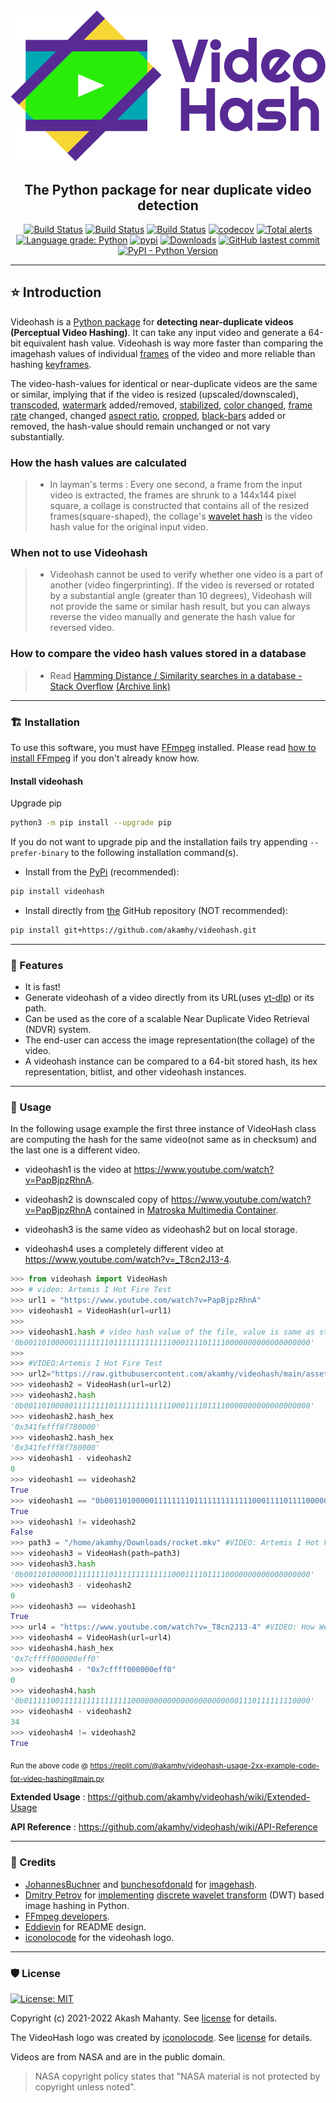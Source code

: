 <div align="center">
<img src="https://raw.githubusercontent.com/akamhy/videohash/main/assets/logo/logo-optimized.svg"><br>
</div>

<h2 align="center"> The Python package for near duplicate video detection </h2>

<p align="center">
<a href="https://github.com/akamhy/videohash/actions?query=workflow%3AUbuntu"><img alt="Build Status" src="https://github.com/akamhy/videohash/workflows/Ubuntu/badge.svg"></a>
<a href="https://github.com/akamhy/videohash/actions?query=workflow%3AWindows"><img alt="Build Status" src="https://github.com/akamhy/videohash/workflows/Windows/badge.svg"></a>
<a href="https://github.com/akamhy/videohash/actions?query=workflow%3AmacOS"><img alt="Build Status" src="https://github.com/akamhy/videohash/workflows/macOS/badge.svg"></a>
<a href="https://codecov.io/gh/akamhy/videohash"><img alt="codecov" src="https://codecov.io/gh/akamhy/videohash/branch/main/graph/badge.svg"></a>
<a href="https://lgtm.com/projects/g/akamhy/videohash/alerts/"><img alt="Total alerts" src="https://img.shields.io/lgtm/alerts/g/akamhy/videohash.svg?logo=lgtm&logoWidth=18"></a>
<a href="https://lgtm.com/projects/g/akamhy/videohash/context:python"><img alt="Language grade: Python" src="https://img.shields.io/lgtm/grade/python/g/akamhy/videohash.svg?logo=lgtm&logoWidth=18"></a>
<a href="https://pypi.org/project/videohash/"><img alt="pypi" src="https://img.shields.io/pypi/v/videohash.svg"></a>
<a href="https://pepy.tech/project/videohash?versions=1*&versions=2*"><img alt="Downloads" src="https://pepy.tech/badge/videohash/month"></a>
<a href="https://github.com/akamhy/videohash/commits/main"><img alt="GitHub lastest commit" src="https://img.shields.io/github/last-commit/akamhy/videohash?color=blue&style=flat-square"></a>
<a href="#"><img alt="PyPI - Python Version" src="https://img.shields.io/pypi/pyversions/videohash?style=flat-square"></a>
</p>

--------------------------------------------------------------------------

## ⭐️ Introduction

Videohash is a [Python package](https://www.udacity.com/blog/2021/01/what-is-a-python-package.html) for **detecting near-duplicate videos (Perceptual Video Hashing)**.
It can take any input video and generate a 64-bit equivalent hash value. Videohash is way more faster than comparing the imagehash values of individual [frames](https://en.wikipedia.org/wiki/Film_frame) of the video and more reliable than hashing [keyframes](https://en.wikipedia.org/wiki/Key_frame).

The video-hash-values for identical or near-duplicate videos are the same or similar, implying that if the video is resized (upscaled/downscaled), [transcoded](https://medium.com/videocoin/what-is-video-transcoding-and-why-do-you-do-it-348a2610cefc), [watermark](https://en.wikipedia.org/wiki/Digital_watermarking) added/removed, [stabilized](https://link.springer.com/referenceworkentry/10.1007%2F978-0-387-78414-4_76), [color changed](https://en.wikipedia.org/wiki/Chrominance), [frame rate](https://www.techsmith.com/blog/frame-rate-beginners-guide/) changed, changed [aspect ratio](https://en.wikipedia.org/wiki/Aspect_ratio_(image)),  [cropped](https://www.avs4you.com/blog/trim-cut-crop-avs4you/), [black-bars](https://en.wikipedia.org/wiki/Letterboxing_(filming)) added or removed, the hash-value should remain unchanged or not vary substantially.

### How the hash values are calculated

> - In layman's terms : Every one second, a frame from the input video is extracted, the frames are shrunk to a 144x144 pixel square, a collage is constructed that contains all of the resized frames(square-shaped), the collage's [wavelet hash](https://fullstackml.com/wavelet-image-hash-in-python-3504fdd282b5) is the video hash value for the original input video.

### When not to use Videohash

> - Videohash cannot be used to verify whether one video is a part of another (video fingerprinting). If the video is reversed or rotated by a substantial angle (greater than 10 degrees), Videohash will not provide the same or similar hash result, but you can always reverse the video manually and generate the hash value for reversed video.

### How to compare the video hash values stored in a database

> - Read [Hamming Distance / Similarity searches in a database - Stack Overflow](https://stackoverflow.com/questions/9606492/hamming-distance-similarity-searches-in-a-database) [(Archive link)](https://web.archive.org/web/20211015120052/https://stackoverflow.com/questions/9606492/hamming-distance-similarity-searches-in-a-database)

--------------------------------------------------------------------------

### 🏗 Installation

To use this software, you must have [FFmpeg](https://ffmpeg.org/) installed. Please read [how to install FFmpeg](https://github.com/akamhy/videohash/wiki/Install-FFmpeg,-but-how%3F) if you don't already know how.

#### Install videohash

Upgrade pip
```bash
python3 -m pip install --upgrade pip
```
If you do not want to upgrade pip and the installation fails try appending `--prefer-binary` to the following installation command(s).

- Install from the [PyPi](https://pypi.org/) (recommended):

```bash
pip install videohash
```

- Install directly from [the](https://github.com/akamhy/videohash) GitHub repository (NOT recommended):

```bash
pip install git+https://github.com/akamhy/videohash.git
```

--------------------------------------------------------------------------

### 🌱 Features

- It is fast!
- Generate videohash of a video directly from its URL(uses [yt-dlp](https://github.com/yt-dlp/yt-dlp)) or its path.
- Can be used as the core of a scalable Near Duplicate Video Retrieval (NDVR) system.
- The end-user can access the image representation(the collage) of the video.
- A videohash instance can be compared to a 64-bit stored hash, its hex representation, bitlist, and other videohash instances.

--------------------------------------------------------------------------

### 🚀 Usage

In the following usage example the first three instance of VideoHash class are computing the hash for the same video(not same as in checksum) and the last one is a different video.

- videohash1 is the video at <https://www.youtube.com/watch?v=PapBjpzRhnA>.

- videohash2 is downscaled copy of <https://www.youtube.com/watch?v=PapBjpzRhnA> contained in [Matroska Multimedia Container](https://www.matroska.org/index.html).

- videohash3 is the same video as videohash2 but on local storage.

- videohash4 uses a completely different video at <https://www.youtube.com/watch?v=_T8cn2J13-4>.

```python
>>> from videohash import VideoHash
>>> # video: Artemis I Hot Fire Test
>>> url1 = "https://www.youtube.com/watch?v=PapBjpzRhnA"
>>> videohash1 = VideoHash(url=url1)
>>>
>>> videohash1.hash # video hash value of the file, value is same as str(videohash1)
'0b0011010000011111111011111111111110001111011110000000000000000000'
>>>
>>> #VIDEO:Artemis I Hot Fire Test
>>> url2="https://raw.githubusercontent.com/akamhy/videohash/main/assets/rocket.mkv"
>>> videohash2 = VideoHash(url=url2)
>>> videohash2.hash
'0b0011010000011111111011111111111110001111011110000000000000000000'
>>> videohash2.hash_hex
'0x341fefff8f780000'
>>> videohash2.hash_hex
'0x341fefff8f780000'
>>> videohash1 - videohash2
0
>>> videohash1 == videohash2
True
>>> videohash1 == "0b0011010000011111111011111111111110001111011110000000000000000000"
True
>>> videohash1 != videohash2
False
>>> path3 = "/home/akamhy/Downloads/rocket.mkv" #VIDEO: Artemis I Hot Fire Test
>>> videohash3 = VideoHash(path=path3)
>>> videohash3.hash
'0b0011010000011111111011111111111110001111011110000000000000000000'
>>> videohash3 - videohash2
0
>>> videohash3 == videohash1
True
>>> url4 = "https://www.youtube.com/watch?v=_T8cn2J13-4" #VIDEO: How We Are Going to the Moon
>>> videohash4 = VideoHash(url=url4)
>>> videohash4.hash_hex
'0x7cffff000000eff0'
>>> videohash4 - "0x7cffff000000eff0"
0
>>> videohash4.hash
'0b0111110011111111111111110000000000000000000000001110111111110000'
>>> videohash4 - videohash2
34
>>> videohash4 != videohash2
True
```

<sub>Run the above code @ <https://replit.com/@akamhy/videohash-usage-2xx-example-code-for-video-hashing#main.py></sub>

**Extended Usage** : <https://github.com/akamhy/videohash/wiki/Extended-Usage>

**API Reference** : <https://github.com/akamhy/videohash/wiki/API-Reference>

--------------------------------------------------------------------------


### 🙏 Credits

  - [JohannesBuchner](https://github.com/JohannesBuchner) and [bunchesofdonald](https://github.com/bunchesofdonald) for [imagehash](https://github.com/JohannesBuchner/imagehash).
  - [Dmitry Petrov](https://medium.com/@fullstackml) for [implementing](https://fullstackml.com/wavelet-image-hash-in-python-3504fdd282b5) [discrete wavelet transform](https://en.wikipedia.org/wiki/Discrete_wavelet_transform) (DWT) based image hashing in Python.
  - [FFmpeg developers](https://ffmpeg.org/consulting.html).
  - [Eddievin](https://github.com/Eddievin) for README design.
  - [iconolocode](https://github.com/iconolocode) for the videohash logo.
 
--------------------------------------------------------------------------
  
### 🛡 License

[![License: MIT](https://img.shields.io/badge/License-MIT-green.svg)](https://github.com/akamhy/videohash/blob/master/LICENSE)

Copyright (c) 2021-2022 Akash Mahanty. See
[license](https://github.com/akamhy/videohash/blob/master/LICENSE) for details.

The VideoHash logo was created by [iconolocode](https://github.com/iconolocode). See [license](https://github.com/akamhy/videohash/blob/main/assets/logo/LICENSE-LOGO) for details.

Videos are from NASA and are in the public domain.
> NASA copyright policy states that "NASA material is not protected by copyright unless noted".
